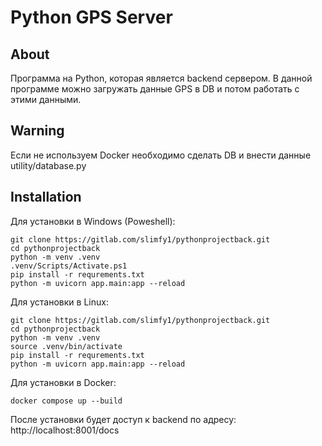 # Python GPS Server

## About
Программа на Python, которая является backend сервером. В данной программе можно загружать данные GPS в DB и потом работать с этими данными.

## Warning

Если не используем Docker необходимо сделать DB и внести данные utility/database.py
## Installation

Для установки в Windows (Poweshell):
```
git clone https://gitlab.com/slimfy1/pythonprojectback.git
cd pythonprojectback
python -m venv .venv
.venv/Scripts/Activate.ps1
pip install -r requrements.txt
python -m uvicorn app.main:app --reload 
```

Для установки в Linux:
```
git clone https://gitlab.com/slimfy1/pythonprojectback.git
cd pythonprojectback
python -m venv .venv
source .venv/bin/activate
pip install -r requrements.txt
python -m uvicorn app.main:app --reload 
```

Для установки в Docker:
```
docker compose up --build
```
После установки будет доступ к backend по адресу:
http://localhost:8001/docs